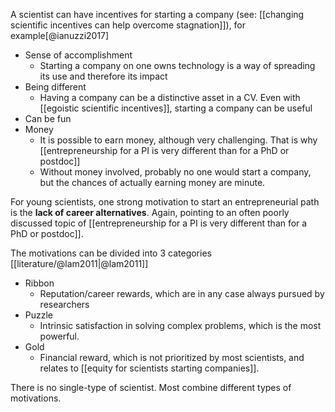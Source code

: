 A scientist can have incentives for starting a company (see: [[changing scientific incentives can help overcome stagnation]]), for example[@ianuzzi2017]

- Sense of accomplishment
    - Starting a company on one owns technology is a way of spreading its use and therefore its impact
- Being different
    - Having a company can be a distinctive asset in a CV. Even with [[egoistic scientific incentives]], starting a company can be useful
- Can be fun
- Money
    - It is possible to earn money, although very challenging. That is why [[entrepreneurship for a PI is very different than for a PhD or postdoc]]
    - Without money involved, probably no one would start a company, but the chances of actually earning money are minute.

For young scientists, one strong motivation to start an entrepreneurial path is the **lack of career alternatives**. Again, pointing to an often poorly discussed topic of [[entrepreneurship for a PI is very different than for a PhD or postdoc]]. 

The motivations can be divided into 3 categories [[literature/@lam2011|@lam2011]]

- Ribbon
    - Reputation/career rewards, which are in any case always pursued by researchers
- Puzzle
    - Intrinsic satisfaction in solving complex problems, which is the most powerful.
- Gold
    - Financial reward, which is not prioritized by most scientists, and relates to [[equity for scientists starting companies]]. 

There is no single-type of scientist. Most combine different types of motivations. 

